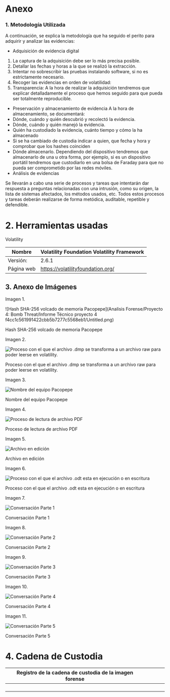 # Anexo

### 1. Metodología Utilizada

A continuación, se explica la metodología que ha seguido el perito para adquirir y analizar
las evidencias:

- Adquisición de evidencia digital
1. La captura de la adquisición debe ser lo más precisa posible.
2. Detallar las fechas y horas a la que se realizó la extracción.
3. Intentar no sobrescribir las pruebas instalando software, si no es estrictamente
necesario.
4. Recoger las evidencias en orden de volatilidad:
5. Transparencia: A la hora de realizar la adquisición tendremos que explicar
detalladamente el proceso que hemos seguido para que pueda ser totalmente
reproducible.
- Preservación y almacenamiento de evidencia
A la hora de almacenamiento, se documentará:
- Dónde, cuándo y quién descubrió y recolectó la evidencia.
-  Dónde, cuándo y quién manejó la evidencia.
-  Quién ha custodiado la evidencia, cuánto tiempo y cómo la ha almacenado
-  Si se ha cambiado de custodia indicar a quien, que fecha y hora y comprobar que los
hashes coinciden
-  Dónde almacenarlo. Dependiendo del dispositivo tendremos que almacenarlo de una
u otra forma, por ejemplo, si es un dispositivo portátil tendremos que custodiarlo en
una bolsa de Faraday para que no pueda ser comprometido por las redes móviles.
- Análisis de evidencias

Se llevarán a cabo una serie de procesos y tareas que intentarán dar respuesta a preguntas
relacionadas con una intrusión, como su origen, la lista de sistemas afectados, los métodos
usados, etc. Todos estos procesos y tareas deberán realizarse de forma metódica,
auditable, repetible y defendible.

# 2. Herramientas usadas

Volatility 

| Nombre | Volatility Foundation Volatility Framework |
| --- | --- |
| Versión: | 2.6.1 |
| Página web | https://volatilityfoundation.org/ |

## 3. Anexo de Imágenes

Imagen 1.

![Hash SHA-256 volcado de memoria Pacopepe](Analisis Forense/Proyecto 4: Bomb Threat/Informe Técnico proyecto 4 f4cc1c561991422cbb5b7277c5568eb1/Untitled.png)

Hash SHA-256 volcado de memoria Pacopepe

Imagen 2.

![Proceso con el que el archivo .dmp se transforma a un archivo raw para poder leerse en volatility.](https://prod-files-secure.s3.us-west-2.amazonaws.com/a9ae4c88-2fb7-4fba-8f91-189f36219734/dd4fe3b5-2ff2-42a6-8935-4db64be04a82/Untitled.png)

Proceso con el que el archivo .dmp se transforma a un archivo raw para poder leerse en volatility.

Imagen 3.

![Nombre del equipo Pacopepe](https://prod-files-secure.s3.us-west-2.amazonaws.com/a9ae4c88-2fb7-4fba-8f91-189f36219734/aa36c787-99ce-4302-b2e2-6b18af7a8f2b/Untitled.png)

Nombre del equipo Pacopepe

Imagen 4.

![Proceso de lectura de archivo PDF](https://prod-files-secure.s3.us-west-2.amazonaws.com/a9ae4c88-2fb7-4fba-8f91-189f36219734/2d568014-45d8-4af4-be12-0c4c27a9c305/Untitled.png)

Proceso de lectura de archivo PDF

Imagen 5.

![Archivo en edición](https://prod-files-secure.s3.us-west-2.amazonaws.com/a9ae4c88-2fb7-4fba-8f91-189f36219734/ab8d7d7a-26a2-4ac8-8c6f-dc0f9eed3a43/Untitled.png)

Archivo en edición

Imagen 6.

![Proceso con el que el archivo .odt esta en ejecución o en escritura](https://prod-files-secure.s3.us-west-2.amazonaws.com/a9ae4c88-2fb7-4fba-8f91-189f36219734/9268e1f3-3a4c-424c-b731-09d7696dcc73/Untitled.png)

Proceso con el que el archivo .odt esta en ejecución o en escritura

Imagen 7.

![Conversación Parte 1](https://prod-files-secure.s3.us-west-2.amazonaws.com/a9ae4c88-2fb7-4fba-8f91-189f36219734/a60bdca8-1c42-41ac-b09d-90434c2d9b4d/Untitled.png)

Conversación Parte 1

Imagen 8.

![Conversación Parte 2](https://prod-files-secure.s3.us-west-2.amazonaws.com/a9ae4c88-2fb7-4fba-8f91-189f36219734/600e96fd-6a1f-4a71-8dc6-d061dbdb2db3/3.png)

Conversación Parte 2

Imagen 9.

![Conversación Parte 3](https://prod-files-secure.s3.us-west-2.amazonaws.com/a9ae4c88-2fb7-4fba-8f91-189f36219734/b78e8e09-7d8e-422c-9978-a5eb6ea54dc0/4.png)

Conversación Parte 3

Imagen 10.

![Conversación Parte 4](https://prod-files-secure.s3.us-west-2.amazonaws.com/a9ae4c88-2fb7-4fba-8f91-189f36219734/ccccf03e-b2c9-4b95-85d8-b7fcd3b18033/Untitled.png)

Conversación Parte 4

Imagen 11.

![Conversación Parte 5](https://prod-files-secure.s3.us-west-2.amazonaws.com/a9ae4c88-2fb7-4fba-8f91-189f36219734/6ba09d85-adec-4ee8-b5ad-4c3d535b7254/6.png)

Conversación Parte 5

# 4. Cadena de Custodia

| Registro de la cadena de custodia de la imagen forense |  |  |  |  |
| --- | --- | --- | --- | --- |
|  |  |  |  |  |
|  |  |  |  |  |
|  |  |  |  |  |
|  |  |  |  |  |
